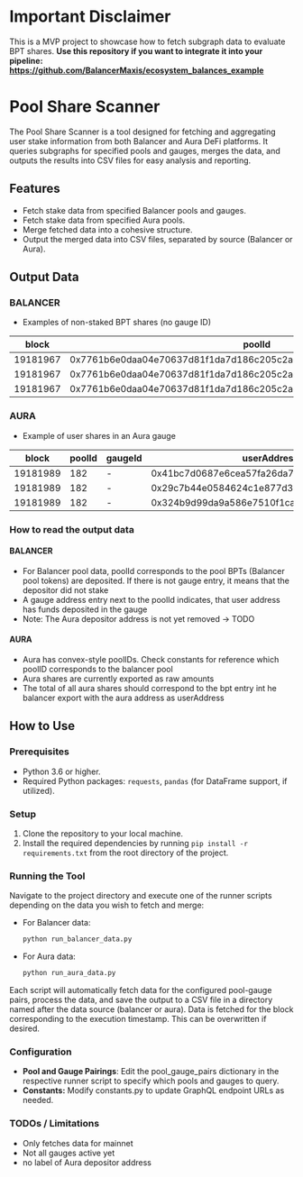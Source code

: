 # Important Disclaimer
This is a MVP project to showcase how to fetch subgraph data to evaluate BPT shares. **Use this repository if you want to integrate it into your pipeline: https://github.com/BalancerMaxis/ecosystem_balances_example** 
# Pool Share Scanner

The Pool Share Scanner is a tool designed for fetching and aggregating user stake information from both Balancer and
Aura DeFi platforms. It queries subgraphs for specified pools and gauges, merges the data, and outputs the results into
CSV files for easy analysis and reporting.

## Features

- Fetch stake data from specified Balancer pools and gauges.
- Fetch stake data from specified Aura pools.
- Merge fetched data into a cohesive structure.
- Output the merged data into CSV files, separated by source (Balancer or Aura).

## Output Data

### BALANCER
- Examples of non-staked BPT shares (no gauge ID)

| block    | poolId                                                             | gaugeId | userAddress                                | balancer_bpt            |
|----------|--------------------------------------------------------------------|---------|--------------------------------------------|-------------------------|
| 19181967 | 0x7761b6e0daa04e70637d81f1da7d186c205c2ade00000000000000000000065d | -       | 0xa23f54e0bb57a6114d831c080823f5fe2616cf98 | 1016.006977848476827924 |
| 19181967 | 0x7761b6e0daa04e70637d81f1da7d186c205c2ade00000000000000000000065d | -       | 0x5a14bd3f2bf84c3690d653f1d40cfb7a8a9b3c26 | 401.040230750106664973  |
| 19181967 | 0x7761b6e0daa04e70637d81f1da7d186c205c2ade00000000000000000000065d | -       | 0x1adcf07389b1f6605c44a7683c50a5243829a92c | 39.9606093855569484     |

### AURA
- Example of user shares in an Aura gauge

| block    | poolId | gaugeId | userAddress                                | balancer_bpt          |
|----------|--------|---------|--------------------------------------------|-----------------------|
| 19181989 | 182    | -       | 0x41bc7d0687e6cea57fa26da78379dfdc5627c56d | 396272844435693001697 |
| 19181989 | 182    | -       | 0x29c7b44e0584624c1e877d3ee0856520e2851ba6 | 247518661716231060183 |
| 19181989 | 182    | -       | 0x324b9d99da9a586e7510f1ca7f48f1d6885e6eb1 | 228428749087637312738 |

### How to read the output data

#### BALANCER

- For Balancer pool data, poolId corresponds to the pool BPTs (Balancer pool tokens) are deposited. If there is not
  gauge entry, it means that the depositor did not stake
- A gauge address entry next to the poolId indicates, that user address has funds deposited in the gauge
- Note: The Aura depositor address is not yet removed -> TODO

#### AURA

- Aura has convex-style poolIDs. Check constants for reference which poolID corresponds to the balancer pool
- Aura shares are currently exported as raw amounts
- The total of all aura shares should correspond to the bpt entry int he balancer export with the aura address as
  userAddress

## How to Use

### Prerequisites

- Python 3.6 or higher.
- Required Python packages: `requests`, `pandas` (for DataFrame support, if utilized).

### Setup

1. Clone the repository to your local machine.
2. Install the required dependencies by running `pip install -r requirements.txt` from the root directory of the
   project.

### Running the Tool

Navigate to the project directory and execute one of the runner scripts depending on the data you wish to fetch and
merge:

- For Balancer data:
  ```bash
  python run_balancer_data.py

- For Aura data:
  ```bash
  python run_aura_data.py

Each script will automatically fetch data for the configured pool-gauge pairs, process the data, and save the output to
a CSV file in a directory named after the data source (balancer or aura).
Data is fetched for the block corresponding to the execution timestamp. This can be overwritten if desired.

### Configuration

- **Pool and Gauge Pairings**: Edit the pool_gauge_pairs dictionary in the respective runner script to specify which
  pools and gauges to query.
- **Constants:** Modify constants.py to update GraphQL endpoint URLs as needed.

### TODOs / Limitations

- Only fetches data for mainnet
- Not all gauges active yet
- no label of Aura depositor address